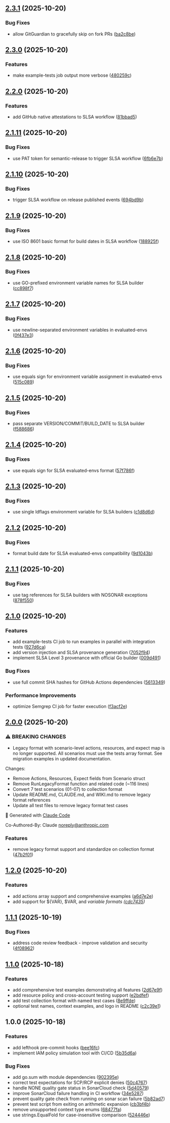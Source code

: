 ## [2.3.1](https://github.com/reaandrew/politest/compare/v2.3.0...v2.3.1) (2025-10-20)

### Bug Fixes

* allow GitGuardian to gracefully skip on fork PRs ([ba2c8be](https://github.com/reaandrew/politest/commit/ba2c8be7eb96a43d9739f677e635f660a7163175))

## [2.3.0](https://github.com/reaandrew/politest/compare/v2.2.0...v2.3.0) (2025-10-20)

### Features

* make example-tests job output more verbose ([480259c](https://github.com/reaandrew/politest/commit/480259c5929036f2da54e56566c16d7f1270423f))

## [2.2.0](https://github.com/reaandrew/politest/compare/v2.1.11...v2.2.0) (2025-10-20)

### Features

* add GitHub native attestations to SLSA workflow ([81bbad5](https://github.com/reaandrew/politest/commit/81bbad5a03178a7d2539d553f196012f2620cdcc))

## [2.1.11](https://github.com/reaandrew/politest/compare/v2.1.10...v2.1.11) (2025-10-20)

### Bug Fixes

* use PAT token for semantic-release to trigger SLSA workflow ([6fb6e7b](https://github.com/reaandrew/politest/commit/6fb6e7b3b5092c712f0512bcf381b296e5f3de9a))

## [2.1.10](https://github.com/reaandrew/politest/compare/v2.1.9...v2.1.10) (2025-10-20)

### Bug Fixes

* trigger SLSA workflow on release published events ([694bd9b](https://github.com/reaandrew/politest/commit/694bd9be683685ad9c97527b99104fa522554799))

## [2.1.9](https://github.com/reaandrew/politest/compare/v2.1.8...v2.1.9) (2025-10-20)

### Bug Fixes

* use ISO 8601 basic format for build dates in SLSA workflow ([188925f](https://github.com/reaandrew/politest/commit/188925fbdbbeefba5e928af41b583352df979c61))

## [2.1.8](https://github.com/reaandrew/politest/compare/v2.1.7...v2.1.8) (2025-10-20)

### Bug Fixes

* use GO-prefixed environment variable names for SLSA builder ([cc898f7](https://github.com/reaandrew/politest/commit/cc898f76bb28944294f5f26b71f47ff5cff8564a))

## [2.1.7](https://github.com/reaandrew/politest/compare/v2.1.6...v2.1.7) (2025-10-20)

### Bug Fixes

* use newline-separated environment variables in evaluated-envs ([0f437e3](https://github.com/reaandrew/politest/commit/0f437e3ded3524a4dada5acb2095ea315b4e1548))

## [2.1.6](https://github.com/reaandrew/politest/compare/v2.1.5...v2.1.6) (2025-10-20)

### Bug Fixes

* use equals sign for environment variable assignment in evaluated-envs ([515c089](https://github.com/reaandrew/politest/commit/515c089a907e2cc3a402c286cdb7e34ba861f095))

## [2.1.5](https://github.com/reaandrew/politest/compare/v2.1.4...v2.1.5) (2025-10-20)

### Bug Fixes

* pass separate VERSION/COMMIT/BUILD_DATE to SLSA builder ([f588686](https://github.com/reaandrew/politest/commit/f5886862ded564d25402c66186e1cb5ae03e3cbf))

## [2.1.4](https://github.com/reaandrew/politest/compare/v2.1.3...v2.1.4) (2025-10-20)

### Bug Fixes

* use equals sign for SLSA evaluated-envs format ([57f786f](https://github.com/reaandrew/politest/commit/57f786ff6c63fe3963b7623941469e1fa8c135a1))

## [2.1.3](https://github.com/reaandrew/politest/compare/v2.1.2...v2.1.3) (2025-10-20)

### Bug Fixes

* use single ldflags environment variable for SLSA builders ([c1d8d6d](https://github.com/reaandrew/politest/commit/c1d8d6db6cb693baf445d8fe9d30e4cbfbcc682a))

## [2.1.2](https://github.com/reaandrew/politest/compare/v2.1.1...v2.1.2) (2025-10-20)

### Bug Fixes

* format build date for SLSA evaluated-envs compatibility ([9d1043b](https://github.com/reaandrew/politest/commit/9d1043b9f27e1242b01fad71725aa217dd09bad5))

## [2.1.1](https://github.com/reaandrew/politest/compare/v2.1.0...v2.1.1) (2025-10-20)

### Bug Fixes

* use tag references for SLSA builders with NOSONAR exceptions ([878f550](https://github.com/reaandrew/politest/commit/878f55032926229b5df0f54079d7a4d04a75980e))

## [2.1.0](https://github.com/reaandrew/politest/compare/v2.0.0...v2.1.0) (2025-10-20)

### Features

* add example-tests CI job to run examples in parallel with integration tests ([927d6ca](https://github.com/reaandrew/politest/commit/927d6ca900c842b8ab8c957de5ab3e20295d4fc2))
* add version injection and SLSA provenance generation ([7052f94](https://github.com/reaandrew/politest/commit/7052f94023685813d0c8617b344d4c550079e75c))
* implement SLSA Level 3 provenance with official Go builder ([009d491](https://github.com/reaandrew/politest/commit/009d491c3ddfa8f25b117ac049346848181af71c))

### Bug Fixes

* use full commit SHA hashes for GitHub Actions dependencies ([5613349](https://github.com/reaandrew/politest/commit/56133493cfdf5914bb5a49c3cd710b21eca34580))

### Performance Improvements

* optimize Semgrep CI job for faster execution ([f3acf2e](https://github.com/reaandrew/politest/commit/f3acf2e8755115b145140420c941a2b314316d77))

## [2.0.0](https://github.com/reaandrew/politest/compare/v1.2.0...v2.0.0) (2025-10-20)

### ⚠ BREAKING CHANGES

* Legacy format with scenario-level actions, resources, and expect map is no longer supported. All scenarios must use the tests array format. See migration examples in updated documentation.

Changes:
- Remove Actions, Resources, Expect fields from Scenario struct
- Remove RunLegacyFormat function and related code (~116 lines)
- Convert 7 test scenarios (01-07) to collection format
- Update README.md, CLAUDE.md, and WIKI.md to remove legacy format references
- Update all test files to remove legacy format test cases

🤖 Generated with [Claude Code](https://claude.com/claude-code)

Co-Authored-By: Claude <noreply@anthropic.com>

### Features

* remove legacy format support and standardize on collection format ([47b2f01](https://github.com/reaandrew/politest/commit/47b2f013a3bf273b27f5ae0f349529624eccee20))

## [1.2.0](https://github.com/reaandrew/politest/compare/v1.1.1...v1.2.0) (2025-10-20)

### Features

* add actions array support and comprehensive examples ([a6d7e2e](https://github.com/reaandrew/politest/commit/a6d7e2e206c35fbc29619605fb9b67466614c286))
* add support for ${VAR}, $VAR, and <VAR> variable formats ([cdc7435](https://github.com/reaandrew/politest/commit/cdc743557efc3b1c3bed0001a424f8363e5f3039))

## [1.1.1](https://github.com/reaandrew/politest/compare/v1.1.0...v1.1.1) (2025-10-19)

### Bug Fixes

* address code review feedback - improve validation and security ([4f08962](https://github.com/reaandrew/politest/commit/4f0896228e2d70e31b5a22802ace361aaae9f6b2))

## [1.1.0](https://github.com/reaandrew/politest/compare/v1.0.0...v1.1.0) (2025-10-18)

### Features

* add comprehensive test examples demonstrating all features ([2d67e9f](https://github.com/reaandrew/politest/commit/2d67e9ff5f6766b98ce58ea63160a3a6c7dc1678))
* add resource policy and cross-account testing support ([e2bdfef](https://github.com/reaandrew/politest/commit/e2bdfef301353d95f92c4bcbaca57fb0f68d9e95))
* add test collection format with named test cases ([8e9ffde](https://github.com/reaandrew/politest/commit/8e9ffde812dc12218debb41d90f831e32a2e5ccd))
* optional test names, context examples, and logo in README ([c2c39e1](https://github.com/reaandrew/politest/commit/c2c39e14b6f8a5d0147c219ae1c78f6b6f2e5cbe))

## 1.0.0 (2025-10-18)

### Features

* add lefthook pre-commit hooks ([bee16fc](https://github.com/reaandrew/politest/commit/bee16fc20188c8122a983776532fd89fcb751453))
* implement IAM policy simulation tool with CI/CD ([5b35d6a](https://github.com/reaandrew/politest/commit/5b35d6ae04c7e5a46bfb845563ffa340aa9f3cd0))

### Bug Fixes

* add go.sum with module dependencies ([902395e](https://github.com/reaandrew/politest/commit/902395e2a1e7d9df3a5c3488e049ae5b4f85deee))
* correct test expectations for SCP/RCP explicit denies ([50c4767](https://github.com/reaandrew/politest/commit/50c47674d37bedecf4ac3f84fbe1ddb15ca94435))
* handle NONE quality gate status in SonarCloud check ([5d40579](https://github.com/reaandrew/politest/commit/5d405799b39d7e4d1e7e5c3fc9e10cbd6a0a72af))
* improve SonarCloud failure handling in CI workflow ([34e5287](https://github.com/reaandrew/politest/commit/34e52878129fd9dac83bda547ff0e294d2a7e031))
* prevent quality gate check from running on sonar scan failure ([5b82ad7](https://github.com/reaandrew/politest/commit/5b82ad73b4a37018a2bba7000171d0e21ce75a51))
* prevent test script from exiting on arithmetic expansion ([cb3bf4b](https://github.com/reaandrew/politest/commit/cb3bf4bbc838c2bf9ef9f4694194cabe6833353c))
* remove unsupported context type enums ([68477fa](https://github.com/reaandrew/politest/commit/68477fa4cc0aca89a0d9cc0aa8699c5f04b20368))
* use strings.EqualFold for case-insensitive comparison ([524446e](https://github.com/reaandrew/politest/commit/524446ef8b1decc5b6f521b8d4cfc68dcaf3d63e))

